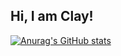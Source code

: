 <!---
ClayLeee/ClayLeee is a ✨ special ✨ repository because its `README.md` (this file) appears on your GitHub profile.
You can click the Preview link to take a look at your changes.
--->

## Hi, I am Clay!

[![Anurag's GitHub stats](https://github-readme-stats.vercel.app/api?username=ClayLeee&show_icons=true&theme=gruvbox)](https://github.com/anuraghazra/github-readme-stats)
